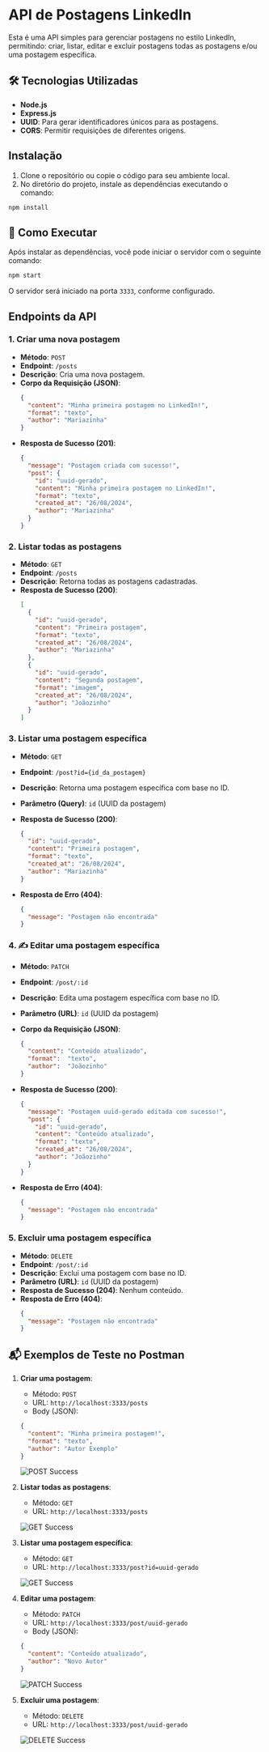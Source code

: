 
# API de Postagens LinkedIn

Esta é uma API simples para gerenciar postagens no estilo LinkedIn, permitindo: criar, listar, editar e excluir postagens todas as postagens e/ou uma postagem específica.

## 🛠️ Tecnologias Utilizadas

- **Node.js**
- **Express.js**
- **UUID**: Para gerar identificadores únicos para as postagens.
- **CORS**: Permitir requisições de diferentes origens.


## Instalação

1. Clone o repositório ou copie o código para seu ambiente local.
2. No diretório do projeto, instale as dependências executando o comando:

```bash
npm install
```

## 🚀 Como Executar

Após instalar as dependências, você pode iniciar o servidor com o seguinte comando:

```bash
npm start
```

O servidor será iniciado na porta `3333`, conforme configurado.

## Endpoints da API

### 1. Criar uma nova postagem

- **Método**: `POST`
- **Endpoint**: `/posts`
- **Descrição**: Cria uma nova postagem.
- **Corpo da Requisição (JSON)**:
  ```json
  {
    "content": "Minha primeira postagem no LinkedIn!",
    "format": "texto",
    "author": "Mariazinha"
  }
  ```
- **Resposta de Sucesso (201)**:
  ```json
  {
    "message": "Postagem criada com sucesso!",
    "post": {
      "id": "uuid-gerado",
      "content": "Minha primeira postagem no LinkedIn!",
      "format": "texto",
      "created_at": "26/08/2024",
      "author": "Mariazinha"
    }
  }
  ```

### 2. Listar todas as postagens

- **Método**: `GET`
- **Endpoint**: `/posts`
- **Descrição**: Retorna todas as postagens cadastradas.
- **Resposta de Sucesso (200)**:
  ```json
  [
    {
      "id": "uuid-gerado",
      "content": "Primeira postagem",
      "format": "texto",
      "created_at": "26/08/2024",
      "author": "Mariazinha"
    },
    {
      "id": "uuid-gerado",
      "content": "Segunda postagem",
      "format": "imagem",
      "created_at": "26/08/2024",
      "author": "Joãozinho"
    }
  ]
  ```

### 3. Listar uma postagem específica

- **Método**: `GET`
- **Endpoint**: `/post?id={id_da_postagem}`
- **Descrição**: Retorna uma postagem específica com base no ID.
- **Parâmetro (Query)**: `id` (UUID da postagem)
- **Resposta de Sucesso (200)**:
  ```json
  {
    "id": "uuid-gerado",
    "content": "Primeira postagem",
    "format": "texto",
    "created_at": "26/08/2024",
    "author": "Mariazinha"
  }
  ```

- **Resposta de Erro (404)**:
  ```json
  {
    "message": "Postagem não encontrada"
  }
  ```

### 4. ✍️ Editar uma postagem específica

- **Método**: `PATCH`
- **Endpoint**: `/post/:id`
- **Descrição**: Edita uma postagem específica com base no ID.
- **Parâmetro (URL)**: `id` (UUID da postagem)
- **Corpo da Requisição (JSON)**:
  ```json
  {
    "content": "Conteúdo atualizado",
    "format":  "texto",
    "author":  "Joãozinho"
  }
  ```
- **Resposta de Sucesso (200)**:
  ```json
  {
    "message": "Postagem uuid-gerado editada com sucesso!",
    "post": {
      "id": "uuid-gerado",
      "content": "Conteúdo atualizado",
      "format": "texto",
      "created_at": "26/08/2024",
      "author": "Joãozinho"
    }
  }
  ```

- **Resposta de Erro (404)**:
  ```json
  {
    "message": "Postagem não encontrada"
  }
  ```

### 5. Excluir uma postagem específica

- **Método**: `DELETE`
- **Endpoint**: `/post/:id`
- **Descrição**: Exclui uma postagem com base no ID.
- **Parâmetro (URL)**: `id` (UUID da postagem)
- **Resposta de Sucesso (204)**: Nenhum conteúdo.
- **Resposta de Erro (404)**:
  ```json
  {
    "message": "Postagem não encontrada"
  }
  ```

## 📬 Exemplos de Teste no Postman

1. **Criar uma postagem**:  
   - Método: `POST`  
   - URL: `http://localhost:3333/posts`  
   - Body (JSON): 
   ```json
   {
     "content": "Minha primeira postagem!",
     "format": "texto",
     "author": "Autor Exemplo"
   }
   ```
   ![POST Success]()

2. **Listar todas as postagens**:  
   - Método: `GET`  
   - URL: `http://localhost:3333/posts`

   ![GET Success]()

3. **Listar uma postagem específica**:  
   - Método: `GET`  
   - URL: `http://localhost:3333/post?id=uuid-gerado`

    ![GET Success]()

4. **Editar uma postagem**:  
   - Método: `PATCH`  
   - URL: `http://localhost:3333/post/uuid-gerado`  
   - Body (JSON): 
   ```json
   {
     "content": "Conteúdo atualizado",
     "author": "Novo Autor"
   }
   ```
    ![PATCH Success]()

5. **Excluir uma postagem**:  
   - Método: `DELETE`  
   - URL: `http://localhost:3333/post/uuid-gerado`

    ![DELETE Success]()